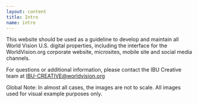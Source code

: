 ```yaml
---
layout: content
title: Intro
name: intro
---
```

This website should be used as a guideline to develop and maintain all World Vision U.S. digital properties, including the interface for the WorldVision.org corporate website, microsites, mobile site and social media channels.

For questions or additional information, please contact the IBU Creative team at
[IBU-CREATIVE@worldvision.org](mailto:ibu-creative@worldvision.org)


<span class="label label-info">Global Note:</span> In almost all cases, the images are not to scale. All images used for visual example purposes only.
